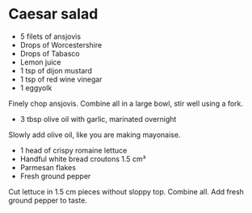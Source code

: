 # Caesar salad

- 5 filets of ansjovis
- Drops of Worcestershire
- Drops of Tabasco
- Lemon juice
- 1 tsp of dijon mustard
- 1 tsp of red wine vinegar
- 1 eggyolk

Finely chop ansjovis. Combine all in a large bowl, stir well using a fork.

- 3 tbsp olive oil with garlic, marinated overnight

Slowly add olive oil, like you are making mayonaise.

- 1 head of crispy romaine lettuce
- Handful white bread croutons 1.5 cm³
- Parmesan flakes
- Fresh ground pepper

Cut lettuce in 1.5 cm pieces without sloppy top. Combine all. Add fresh ground pepper to taste.
